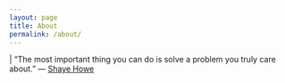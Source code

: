 ```yaml
---
layout: page
title: About
permalink: /about/
---
```


| “The most important thing you can do is solve a problem you truly care about.”
— [Shaye Howe](http://campfires.io/interview-with-shay-howe/)
